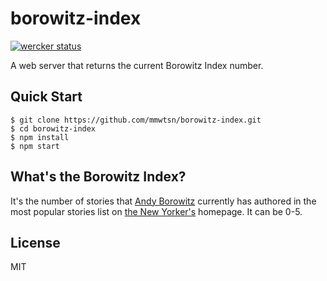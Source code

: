 # borowitz-index

[![wercker status](https://app.wercker.com/status/2cffc54613f2a754ce351a4c3f4fa5d2/s/master "wercker status")](https://app.wercker.com/project/bykey/2cffc54613f2a754ce351a4c3f4fa5d2)

A web server that returns the current Borowitz Index number.

## Quick Start

```
$ git clone https://github.com/mmwtsn/borowitz-index.git
$ cd borowitz-index
$ npm install
$ npm start
```

## What's the Borowitz Index?

It's the number of stories that [Andy Borowitz](www.newyorker.com/contributors/andy-borowitz) currently has authored in the most popular stories list on [the New Yorker's](http://www.newyorker.com/) homepage. It can be 0-5.

## License

MIT
